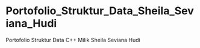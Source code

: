 # Portofolio_Struktur_Data_Sheila_Seviana_Hudi
Portofolio Struktur Data C++ Milik Sheila Seviana Hudi 
